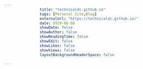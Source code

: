 ---
                title: "technicaldc.github.io"
                tags: [Personal Site,Blog]
                externalUrl: "https://technicaldc.github.io/"
                date: 9929-08-08
                showDate: false
                showAuthor: false
                showReadingTime: false
                showEdit: false
                showLikes: false
                showViews: false
                layoutBackgroundHeaderSpace: false
                ---

